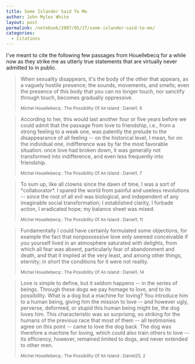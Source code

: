 ```yaml
---
title: Some Islander Said To Me
author: John Myles White
layout: post
permalink: /notebook/2007/05/27/some-islander-said-to-me/
categories:
  - Citations
---
```


I've meant to cite the following few passages from Houellebecq for a while now as they strike me as utterly true statements that are virtually never admitted to in public.

<blockquote>
<p>When sexuality disappears, it's the body of the other that appears, as a vaguely hostile presence; the sounds, movements, and smells; even the presence of this body that you can no longer touch, nor sanctify through touch, becomes gradually oppressive.</p>

<small>Michel Houellebecq : The Possibility Of An Island : Daniel1, 6</small>
</blockquote>

<blockquote>
<p>According to her, this would last another four or five years before we could admit that the passage from love to friendship, i.e., from a strong feeling to a weak one, was patently the prelude to the disappearance of all feeling -- on the historical level, I mean, for on the individual one, indifference was by far the most favorable situation: once love had broken down, it was generally not transformed into indifference, and even less frequently into friendship.</p>

<small>Michel Houellebecq : The Possibility Of An Island : Daniel1, 7</small>
</blockquote>

<blockquote>
<p>To sum up, like all clowns since the dawn of time, I was a sort of *collaborator*. I spared the world from painful and useless revolutions -- since the root of all evil was biological, and independent of any imaginable social transformation; I established clarity, I forbade action, I eradicated hope; my balance sheet was mixed.</p>

<small>Michel Houellebecq : The Possibility Of An Island : Daniel1, 11</small>
</blockquote>

<blockquote>
<p>Fundamentally I could have certainly formulated some objections, for example the fact that nonpossessive love only seemed conceivable if you yourself lived in an atmosphere saturated with delights, from which all fear was absent, particularly fear of abandonment and death, and that it implied at the very least, and among other things, eternity; in short the conditions for it were not reality.</p>

<small>Michel Houellebecq : The Possibility Of An Island : Daniel1, 14</small>
</blockquote>

<blockquote>
<p>Love is simple to define, but it seldom happens -- in the series of beings. Through these dogs we pay homage to love, and to its possibility. What is a dog but a machine for loving? You introduce him to a human being, giving him the mission to love -- and however ugly, perverse, deformed, or stupid this human being might be, the dog loves him. This characteristic was so surprising, so striking for the humans of the previous race that most of them -- all testimonies agree on this point -- came to love the dog back. The dog was therefore a machine for loving, which could also train others to love -- its efficiency, however, remained limited to dogs, and never extended to other men.</p>

<small>Michel Houellebecq : The Possibility Of An Island : Daniel25, 2</small>
</blockquote>
